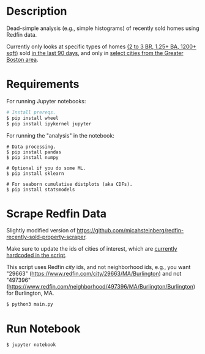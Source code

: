 # Description

Dead-simple analysis (e.g., simple histograms) of recently sold homes using Redfin data.

Currently only looks at specific types of homes [(2 to 3 BR, 1.25+ BA, 1200+ sqft)](https://github.com/jmftrindade/redfin_analysis/blob/b7754819c3b52d4190e8a9f4cdec005e7ee8a89c/main.py#L74) sold [in the last 90 days](https://github.com/jmftrindade/redfin_analysis/blob/master/main.py#L7), and only in [select cities from the Greater Boston area]((https://github.com/jmftrindade/redfin_analysis/blob/b7754819c3b52d4190e8a9f4cdec005e7ee8a89c/main.py#L171)).

# Requirements

For running Jupyter notebooks:
```bash
# Install prereqs.
$ pip install wheel
$ pip install ipykernel jupyter
```

For running the "analysis" in the notebook:
```
# Data processing.
$ pip install pandas
$ pip install numpy

# Optional if you do some ML.
$ pip install sklearn

# For seaborn cumulative distplots (aka CDFs).
$ pip install statsmodels
```

# Scrape Redfin Data

Slightly modified version of https://github.com/micahsteinberg/redfin-recently-sold-property-scraper.

Make sure to update the ids of cities of interest, which are [currently hardcoded in the script](https://github.com/jmftrindade/redfin_analysis/blob/b7754819c3b52d4190e8a9f4cdec005e7ee8a89c/main.py#L171).

This script uses Redfin *city* ids, and not neighborhood ids, e.g., you want "29663" (https://www.redfin.com/city/29663/MA/Burlington) and not "497396" (https://www.redfin.com/neighborhood/497396/MA/Burlington/Burlington) for Burlington, MA.

```
$ python3 main.py
```

# Run Notebook

```
$ jupyter notebook
```
